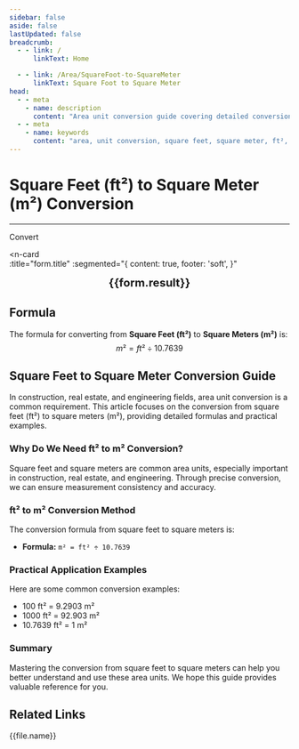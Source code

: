 ```yaml
---
sidebar: false
aside: false
lastUpdated: false
breadcrumb:
  - - link: /
      linkText: Home

  - - link: /Area/SquareFoot-to-SquareMeter
      linkText: Square Foot to Square Meter
head:
  - - meta
    - name: description
      content: "Area unit conversion guide covering detailed conversion formulas and explanations from square feet (ft²) to square meters (m²)."
  - - meta
    - name: keywords
      content: "area, unit conversion, square feet, square meter, ft², m², square feet to square meter, area conversion guide, square feet to m² conversion, ft² to m² conversion, square feet to square meter, feet square to square meter, square feet square meter converter, ft² to m², square feet convert square meter, feet square to square meter, square feet to square meter conversion, ft² square meter conversion, square feet square meter calculation, feet square square meter conversion, square feet convert square meter, ft² to square meter, square feet square meter converter, feet square to square meter conversion, square feet square meter conversion formula, ft² convert square meter, square feet to square meter calculation, feet square convert square meter, square feet square meter conversion table, ft² square meter conversion, square feet to square meter calculation, feet square square meter conversion, square feet to square meter conversion tool, ft² to square meter conversion, square feet square meter unit conversion, area conversion"
---
```

# Square Feet (ft²) to Square Meter (m²) Conversion
---
<script setup>
import { onMounted, reactive, inject, ref } from 'vue'
import { NButton, NForm, NFormItem, NInput, NInputNumber, NSelect, NCard, useMessage,NGrid ,NGi } from 'naive-ui'
import { defineClientComponent } from 'vitepress'
import { Area } from '../files';
const seoKey = [
  'square feet to square meter conversion',
  'ft² to m² conversion',
  'square feet to square meter',
  'feet square to square meter',
  'square feet square meter converter',
  'ft² to m²',
  'square feet convert square meter',
  'feet square to square meter',
  'square feet to square meter conversion',
  'ft² square meter conversion',
  'square feet square meter calculation',
  'feet square square meter conversion',
  'square feet convert square meter',
  'ft² to square meter',
  'square feet square meter converter',
  'feet square to square meter conversion',
  'square feet square meter conversion formula',
  'ft² convert square meter',
  'square feet to square meter calculation',
  'feet square convert square meter',
  'square feet square meter conversion table',
  'ft² square meter conversion',
  'square feet to square meter calculation',
  'feet square square meter conversion',
  'square feet to square meter conversion tool',
  'ft² to square meter conversion',
  'square feet square meter unit conversion',
  'area conversion'
]
const convert = inject('convert')

const form = reactive({
  number: null,
  result: '',
  title: 'Square Feet (ft²) to Square Meter (m²) Conversion',
})

const convertHandler = () => {
  if (form.number !== null && !isNaN(form.number)) {
    const convertedValue = parseFloat(form.number) / 10.7639
    form.result = `${form.number}ft² = ${convertedValue.toFixed(6)}m²`
  } else {
    form.result = 'Please enter a valid number.'
  }
}
</script>

<n-form size="large" :model="form">
  <n-form-item label="Square Feet (ft²)">
    <n-input-number v-model:value="form.number" placeholder="Enter square feet" style="width: 100%" />
  </n-form-item>
  <n-form-item>
    <n-button type="info" @click="convertHandler" block>Convert</n-button>
  </n-form-item>
</n-form>

<n-card  
  :title="form.title"
  :segmented="{
    content: true,
    footer: 'soft',
  }"
>
  <div  style="text-align:center;font-size:20px;">
    <strong>{{form.result}}</strong>
  </div>
    <template #footer>
    <div>
      <span v-for="item of seoKey">{{item}}, </span>
    </div>
  </template>
</n-card>

## Formula

The formula for converting from **Square Feet (ft²)** to **Square Meters (m²)** is:
$$ m² = ft² \div 10.7639 $$

## Square Feet to Square Meter Conversion Guide

In construction, real estate, and engineering fields, area unit conversion is a common requirement. This article focuses on the conversion from square feet (ft²) to square meters (m²), providing detailed formulas and practical examples.

### Why Do We Need ft² to m² Conversion?

Square feet and square meters are common area units, especially important in construction, real estate, and engineering. Through precise conversion, we can ensure measurement consistency and accuracy.

### ft² to m² Conversion Method

The conversion formula from square feet to square meters is:

- **Formula:** `m² = ft² ÷ 10.7639`

### Practical Application Examples

Here are some common conversion examples:

- 100 ft² = 9.2903 m²
- 1000 ft² = 92.903 m²
- 10.7639 ft² = 1 m²

### Summary

Mastering the conversion from square feet to square meters can help you better understand and use these area units. We hope this guide provides valuable reference for you.

## Related Links
<n-grid x-gap="12" :cols="2">
  <n-gi v-for="(file, index) in Area" :key="index">
    <n-button
      text
      tag="a"
      :href="file.path"
      type="info"
    >
      {{file.name}}
    </n-button>
  </n-gi>
</n-grid>